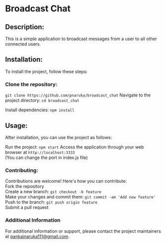 # Broadcast Chat

## Description:
This is a simple application to broadcast messages from a user to all other connected users.


## Installation:
To install the project, follow these steps:

### Clone the repository:
`git clone https://github.com/pnaruka/broadcast_chat` 
Navigate to the project directory: `cd broadcast_chat`

Install dependencies: `npm install`

## Usage:
After installation, you can use the project as follows:

Run the project: `npm start`
Access the application through your web browser at `http://localhost:3333` \
(You can change the port in index.js file)

### Contributing:
Contributions are welcome! Here's how you can contribute:\
Fork the repository\
Create a new branch: `git checkout -b feature`\
Make your changes and commit them: `git commit -am 'Add new feature'`\
Push to the branch: `git push origin feature`\
Submit a pull request

### Additional Information

For additional information or support, please contact the project maintainers at pankajnaruka111@gmail.com.